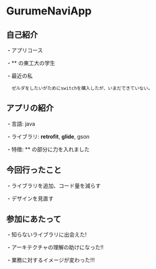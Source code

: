 # GurumeNaviApp

## 自己紹介
  ・アプリコース
  
  
  ・** の東工大の学生
  
  
  ・最近の私
      
      ゼルダをしたいがためにswitchを購入したが、いまだできていない。

## アプリの紹介
  ・言語: java
  
  
  ・ライブラリ: **retrofit**, **glide**, gson
  
  
  ・特徴: ** の部分に力を入れました

## 今回行ったこと
  
  ・ライブラリを追加、コード量を減らす
  
  
  ・デザインを見直す

## 参加にあたって

  ・知らないライブラリに出会えた!
  
  
  ・アーキテクチャの理解の助けになった!!
  
  
  ・業務に対するイメージが変わった!!!
